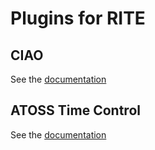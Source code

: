 # Plugins for RITE
## CIAO
See the [documentation](ciao/README.md)
## ATOSS Time Control
See the [documentation](atc/README.md)
